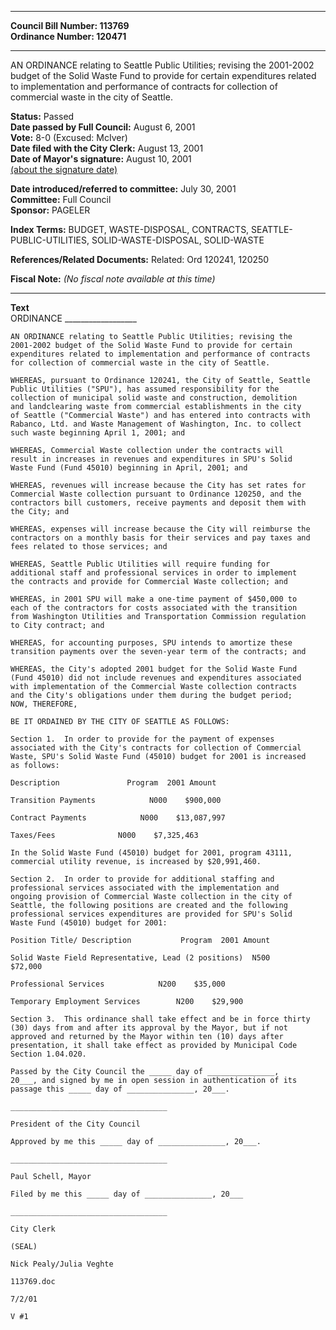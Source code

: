 * * * * *  
  
**Council Bill Number: [](#h0)[](#h2)113769**   
**Ordinance Number: 120471**  
  
* * * * *  
  
AN ORDINANCE relating to Seattle Public Utilities; revising the 2001-2002 budget of the Solid Waste Fund to provide for certain expenditures related to implementation and performance of contracts for collection of commercial waste in the city of Seattle.  
  
**Status:** Passed   
**Date passed by Full Council:** August 6, 2001   
**Vote:** 8-0 (Excused: McIver)   
**Date filed with the City Clerk:** August 13, 2001   
**Date of Mayor's signature:** August 10, 2001   
[(about the signature date)](/~public/approvaldate.htm)   
  
  
**Date introduced/referred to committee:** July 30, 2001   
**Committee:** Full Council   
**Sponsor:** PAGELER   
  
**Index Terms:** BUDGET, WASTE-DISPOSAL, CONTRACTS, SEATTLE-PUBLIC-UTILITIES, SOLID-WASTE-DISPOSAL, SOLID-WASTE  
  
**References/Related Documents:** Related: Ord 120241, 120250  
  
**Fiscal Note:** *(No fiscal note available at this time)*  
  
* * * * *  
  
**Text**  
    ORDINANCE __________________  
  
    AN ORDINANCE relating to Seattle Public Utilities; revising the  
    2001-2002 budget of the Solid Waste Fund to provide for certain  
    expenditures related to implementation and performance of contracts  
    for collection of commercial waste in the city of Seattle.  
  
    WHEREAS, pursuant to Ordinance 120241, the City of Seattle, Seattle  
    Public Utilities ("SPU"), has assumed responsibility for the  
    collection of municipal solid waste and construction, demolition  
    and landclearing waste from commercial establishments in the city  
    of Seattle ("Commercial Waste") and has entered into contracts with  
    Rabanco, Ltd. and Waste Management of Washington, Inc. to collect  
    such waste beginning April 1, 2001; and  
  
    WHEREAS, Commercial Waste collection under the contracts will  
    result in increases in revenues and expenditures in SPU's Solid  
    Waste Fund (Fund 45010) beginning in April, 2001; and  
  
    WHEREAS, revenues will increase because the City has set rates for  
    Commercial Waste collection pursuant to Ordinance 120250, and the  
    contractors bill customers, receive payments and deposit them with  
    the City; and  
  
    WHEREAS, expenses will increase because the City will reimburse the  
    contractors on a monthly basis for their services and pay taxes and  
    fees related to those services; and  
  
    WHEREAS, Seattle Public Utilities will require funding for  
    additional staff and professional services in order to implement  
    the contracts and provide for Commercial Waste collection; and  
  
    WHEREAS, in 2001 SPU will make a one-time payment of $450,000 to  
    each of the contractors for costs associated with the transition  
    from Washington Utilities and Transportation Commission regulation  
    to City contract; and  
  
    WHEREAS, for accounting purposes, SPU intends to amortize these  
    transition payments over the seven-year term of the contracts; and  
  
    WHEREAS, the City's adopted 2001 budget for the Solid Waste Fund  
    (Fund 45010) did not include revenues and expenditures associated  
    with implementation of the Commercial Waste collection contracts  
    and the City's obligations under them during the budget period;  
    NOW, THEREFORE,  
  
    BE IT ORDAINED BY THE CITY OF SEATTLE AS FOLLOWS:  
  
    Section 1.  In order to provide for the payment of expenses  
    associated with the City's contracts for collection of Commercial  
    Waste, SPU's Solid Waste Fund (45010) budget for 2001 is increased  
    as follows:  
  
    Description               Program  2001 Amount  
  
    Transition Payments            N000    $900,000  
  
    Contract Payments            N000    $13,087,997  
  
    Taxes/Fees              N000    $7,325,463  
  
    In the Solid Waste Fund (45010) budget for 2001, program 43111,  
    commercial utility revenue, is increased by $20,991,460.  
  
    Section 2.  In order to provide for additional staffing and  
    professional services associated with the implementation and  
    ongoing provision of Commercial Waste collection in the city of  
    Seattle, the following positions are created and the following  
    professional services expenditures are provided for SPU's Solid  
    Waste Fund (45010) budget for 2001:  
  
    Position Title/ Description           Program  2001 Amount  
  
    Solid Waste Field Representative, Lead (2 positions)  N500  
    $72,000  
  
    Professional Services            N200    $35,000  
  
    Temporary Employment Services        N200    $29,900  
  
    Section 3.  This ordinance shall take effect and be in force thirty  
    (30) days from and after its approval by the Mayor, but if not  
    approved and returned by the Mayor within ten (10) days after  
    presentation, it shall take effect as provided by Municipal Code  
    Section 1.04.020.  
  
    Passed by the City Council the _____ day of _______________,  
    20___, and signed by me in open session in authentication of its  
    passage this _____ day of _______________, 20___.  
  
    ___________________________________  
  
    President of the City Council  
  
    Approved by me this _____ day of _______________, 20___.  
  
    ___________________________________  
  
    Paul Schell, Mayor  
  
    Filed by me this _____ day of _______________, 20___  
  
    ___________________________________  
  
    City Clerk  
  
    (SEAL)  
  
    Nick Pealy/Julia Veghte  
  
    113769.doc  
  
    7/2/01  
  
    V #1  
